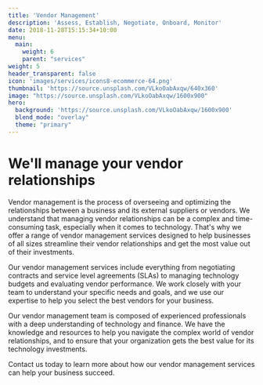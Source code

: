 ```yaml
---
title: 'Vendor Management'
description: 'Assess, Establish, Negotiate, Onboard, Monitor'
date: 2018-11-28T15:15:34+10:00
menu:
  main:
    weight: 6
    parent: "services"
weight: 5
header_transparent: false
icon: 'images/services/icons8-ecommerce-64.png'
thumbnail: 'https://source.unsplash.com/VLkoOabAxqw/640x360'
image: "https://source.unsplash.com/VLkoOabAxqw/1600x900"
hero:
  background: 'https://source.unsplash.com/VLkoOabAxqw/1600x900'
  blend_mode: "overlay"
  theme: "primary"
---
```


# We'll manage your vendor relationships

Vendor management is the process of overseeing and optimizing the relationships between a business and its external suppliers or vendors. We understand that managing vendor relationships can be a complex and time-consuming task, especially when it comes to technology. That's why we offer a range of vendor management services designed to help businesses of all sizes streamline their vendor relationships and get the most value out of their investments.

Our vendor management services include everything from negotiating contracts and service level agreements (SLAs) to managing technology budgets and evaluating vendor performance. We work closely with your team to understand your specific needs and goals, and we use our expertise to help you select the best vendors for your business.

Our vendor management team is composed of experienced professionals with a deep understanding of technology and finance. We have the knowledge and resources to help you navigate the complex world of vendor relationships, and to ensure that your organization gets the best value for its technology investments.

Contact us today to learn more about how our vendor management services can help your business succeed.
